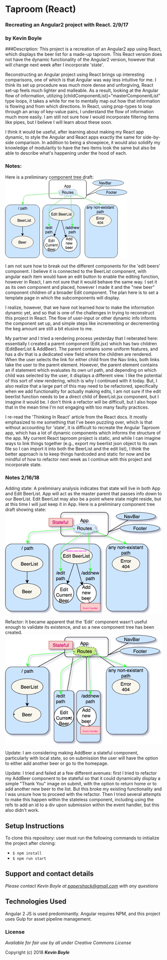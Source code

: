 # Taproom (React)
### Recreating an Angular2 project with React. 2/9/17
### by **Kevin Boyle**

###Description:
This project is a recreation of an Angular2 app using React, which displays the beer list for a made-up taproom. This React version does not have the dynamic functionality of the Angular2 version, however that will change next week after I incorporate 'state'.

Reconstructing an Angular project using React brings up interesting comparisons, one of which is that Angular was way less intuitive for me. I think its set up procedure was much more dense and unforgiving, React set-up feels much lighter and malleable. As a result, looking at the Angular flow of information, utilizing [childComponentList]="masterComponentList" type loops, it takes a while for me to mentally map out how that information is flowing and from which directions. In React, using prop-types to loop through an array of key-value pairs, I understand the flow of information much more easily. I am still not sure how I would incorporate filtering items like pipes, but I believe I will learn about these soon.

I think it would be useful, after learning about making my React app dynamic, to style the Angular and React apps exactly the same for side-by-side comparison. In addition to being a showpiece, it would also solidify my knowledge of modularity to have the two items look the same but also be able to describe what's happening under the hood of each.


### Notes:
Here is a preliminary component tree draft:
![component tree](img/componenttree.jpg?raw=true)

I am not sure how to break out the different components for the 'edit beers' component. I believe it is connected to the BeerList component, with angular each item would have an edit button to enable the editing function, however in React, I am not sure that it would behave the same way. I set it as its own component and placed, however I made it and the "new beer" component children of a broader Edit component. The plan here is to set a template page in which the subcomponents will display.


I realize, however, that we have not learned how to make the information dynamic yet, and so that is one of the challenges in trying to reconstruct this project in React. The flow of user-input or other dynamic info informs the component set up, and simple steps like incrementing or decrementing the keg amount are still a bit elusive to me.

My partner and I tried a rendering process yesterday that I reiterated here: essentially I created a parent component (Edit.jsx) which has two children (EditBeerList & AddBeer). The parent contains some uniform features, and has a div that is a dedicated view field where the children are rendered. When the user selects the link for either child from the Nav links, both links take the user to the parent element. However, the parent element contains an if statement which evaluates its own url path, and depending on which child was selected by the user, it displays a different view. I like the potential of this sort of view rendering, which is why I continued with it today. But, I also realize that a large part of this may need to be refactored, specifically when we add functionality for actually making edits, I am not sure if the edit beerlist function needs to be a direct child of BeerList.jsx component, but I imagine it would be. I don't think a refactor will be difficult, but I also hope that in the mean time I'm not engaging with too many faulty practices.

I re-read the 'Thinking In React' article from the React docs. It mostly emphasized to me something that I've been puzzling over, which is that without accounting for 'state', it is difficult to recreate the Angular Taproom app, which has a lot of dynamic components which informs the structure of the app. My current React taproom project is static, and while I can imagine ways to link things together (e.g., export my beerlist json object to its own file so I can import it into both the BeerList and the edit list), I think the better approach is to keep things hardcoded and static for now and be mindful of how to refactor next week as I continue with this project and incorporate state.

### Notes 2/16/18
Adding state: A preliminary analysis indicates that state will live in both App and Edit BeerList. App will act as the master parent that passes info down to our BeerList. Edit BeerList may also be a point where state might reside, but at this time I will just keep it in App.
Here is a preliminary component tree draft showing state:
![component tree](img/taproom_diagram.png?raw=true)

Refactor: It became apparent that the 'Edit' component wasn't useful enough to validate its existence, and so a new component tree has been created.
![component tree](img/taproom_diagram2.png?raw=true)

Update: I am considering making AddBeer a stateful component, particularly with local state, so on submission the user will have the option to either add another beer or go to the homepage.

Update: I tried and failed at a few different avenues: first I tried to refactor my AddBeer component to be stateful so that it could dynamically display a simple "Thank You" image on submit, with the option to return home or to add another new beer to the list. But this broke my existing functionality and I was unsure how to proceed with the refactor. Then I tried several attempts to make this happen within the stateless component, including using the refs to add an id to a div upon submission within the event handler, but this also didn't work. 


## Setup Instructions
To clone this repository: user must run the following commands to initialize the project after cloning:
* ``$ npm install``
* ``$ npm run start``

## Support and contact details

_Please contact Kevin Boyle at papershack@gmail.com with any questions_

## Technologies Used

Angular 2 JS is used predominantly. Angular requires NPM, and this project uses Gulp for asset pipeline management.

### License

*Available for fair use by all under Creative Commons License*

Copyright (c) 2018 **_Kevin Boyle_**
